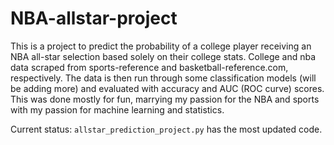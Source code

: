 # NBA-allstar-project 
This is a project to predict the probability of a college player receiving an NBA all-star selection based solely on their college stats. College and nba data scraped from sports-reference and basketball-reference.com, respectively. The data is then run through some classification models (will be adding more) and evaluated with accuracy and AUC (ROC curve) scores. This was done mostly for fun, marrying my passion for the NBA and sports with my passion for machine learning and statistics. 

Current status: `allstar_prediction_project.py` has the most updated code. 
